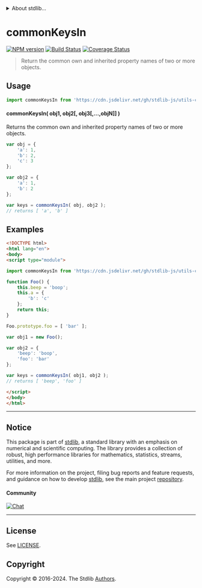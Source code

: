 <!--

@license Apache-2.0

Copyright (c) 2021 The Stdlib Authors.

Licensed under the Apache License, Version 2.0 (the "License");
you may not use this file except in compliance with the License.
You may obtain a copy of the License at

   http://www.apache.org/licenses/LICENSE-2.0

Unless required by applicable law or agreed to in writing, software
distributed under the License is distributed on an "AS IS" BASIS,
WITHOUT WARRANTIES OR CONDITIONS OF ANY KIND, either express or implied.
See the License for the specific language governing permissions and
limitations under the License.

-->


<details>
  <summary>
    About stdlib...
  </summary>
  <p>We believe in a future in which the web is a preferred environment for numerical computation. To help realize this future, we've built stdlib. stdlib is a standard library, with an emphasis on numerical and scientific computation, written in JavaScript (and C) for execution in browsers and in Node.js.</p>
  <p>The library is fully decomposable, being architected in such a way that you can swap out and mix and match APIs and functionality to cater to your exact preferences and use cases.</p>
  <p>When you use stdlib, you can be absolutely certain that you are using the most thorough, rigorous, well-written, studied, documented, tested, measured, and high-quality code out there.</p>
  <p>To join us in bringing numerical computing to the web, get started by checking us out on <a href="https://github.com/stdlib-js/stdlib">GitHub</a>, and please consider <a href="https://opencollective.com/stdlib">financially supporting stdlib</a>. We greatly appreciate your continued support!</p>
</details>

# commonKeysIn

[![NPM version][npm-image]][npm-url] [![Build Status][test-image]][test-url] [![Coverage Status][coverage-image]][coverage-url] <!-- [![dependencies][dependencies-image]][dependencies-url] -->

> Return the common own and inherited property names of two or more objects.

<!-- Section to include introductory text. Make sure to keep an empty line after the intro `section` element and another before the `/section` close. -->

<section class="intro">

</section>

<!-- /.intro -->

<!-- Package usage documentation. -->



<section class="usage">

## Usage

```javascript
import commonKeysIn from 'https://cdn.jsdelivr.net/gh/stdlib-js/utils-common-keys-in@v0.2.1-esm/index.mjs';
```

#### commonKeysIn( obj1, obj2\[, obj3\[,...,objN]] )

Returns the common own and inherited property names of two or more objects.

```javascript
var obj = {
    'a': 1,
    'b': 2,
    'c': 3
};

var obj2 = {
    'a': 1,
    'b': 2
};

var keys = commonKeysIn( obj, obj2 );
// returns [ 'a', 'b' ]
```

</section>

<!-- /.usage -->

<!-- Package usage notes. Make sure to keep an empty line after the `section` element and another before the `/section` close. -->

<section class="notes">

</section>

<!-- /.notes -->

<!-- Package usage examples. -->

<section class="examples">

## Examples

<!-- eslint no-undef: "error" -->

```html
<!DOCTYPE html>
<html lang="en">
<body>
<script type="module">

import commonKeysIn from 'https://cdn.jsdelivr.net/gh/stdlib-js/utils-common-keys-in@v0.2.1-esm/index.mjs';

function Foo() {
    this.beep = 'boop';
    this.a = {
        'b': 'c'
    };
    return this;
}

Foo.prototype.foo = [ 'bar' ];

var obj1 = new Foo();

var obj2 = {
    'beep': 'boop',
    'foo': 'bar'
};

var keys = commonKeysIn( obj1, obj2 );
// returns [ 'beep', 'foo' ]

</script>
</body>
</html>
```

</section>

<!-- /.examples -->

<!-- Section to include cited references. If references are included, add a horizontal rule *before* the section. Make sure to keep an empty line after the `section` element and another before the `/section` close. -->

<section class="references">

</section>

<!-- /.references -->

<!-- Section for all links. Make sure to keep an empty line after the `section` element and another before the `/section` close. -->


<section class="main-repo" >

* * *

## Notice

This package is part of [stdlib][stdlib], a standard library with an emphasis on numerical and scientific computing. The library provides a collection of robust, high performance libraries for mathematics, statistics, streams, utilities, and more.

For more information on the project, filing bug reports and feature requests, and guidance on how to develop [stdlib][stdlib], see the main project [repository][stdlib].

#### Community

[![Chat][chat-image]][chat-url]

---

## License

See [LICENSE][stdlib-license].


## Copyright

Copyright &copy; 2016-2024. The Stdlib [Authors][stdlib-authors].

</section>

<!-- /.stdlib -->

<!-- Section for all links. Make sure to keep an empty line after the `section` element and another before the `/section` close. -->

<section class="links">

[npm-image]: http://img.shields.io/npm/v/@stdlib/utils-common-keys-in.svg
[npm-url]: https://npmjs.org/package/@stdlib/utils-common-keys-in

[test-image]: https://github.com/stdlib-js/utils-common-keys-in/actions/workflows/test.yml/badge.svg?branch=v0.2.1
[test-url]: https://github.com/stdlib-js/utils-common-keys-in/actions/workflows/test.yml?query=branch:v0.2.1

[coverage-image]: https://img.shields.io/codecov/c/github/stdlib-js/utils-common-keys-in/main.svg
[coverage-url]: https://codecov.io/github/stdlib-js/utils-common-keys-in?branch=main

<!--

[dependencies-image]: https://img.shields.io/david/stdlib-js/utils-common-keys-in.svg
[dependencies-url]: https://david-dm.org/stdlib-js/utils-common-keys-in/main

-->

[chat-image]: https://img.shields.io/gitter/room/stdlib-js/stdlib.svg
[chat-url]: https://app.gitter.im/#/room/#stdlib-js_stdlib:gitter.im

[stdlib]: https://github.com/stdlib-js/stdlib

[stdlib-authors]: https://github.com/stdlib-js/stdlib/graphs/contributors

[umd]: https://github.com/umdjs/umd
[es-module]: https://developer.mozilla.org/en-US/docs/Web/JavaScript/Guide/Modules

[deno-url]: https://github.com/stdlib-js/utils-common-keys-in/tree/deno
[deno-readme]: https://github.com/stdlib-js/utils-common-keys-in/blob/deno/README.md
[umd-url]: https://github.com/stdlib-js/utils-common-keys-in/tree/umd
[umd-readme]: https://github.com/stdlib-js/utils-common-keys-in/blob/umd/README.md
[esm-url]: https://github.com/stdlib-js/utils-common-keys-in/tree/esm
[esm-readme]: https://github.com/stdlib-js/utils-common-keys-in/blob/esm/README.md
[branches-url]: https://github.com/stdlib-js/utils-common-keys-in/blob/main/branches.md

[stdlib-license]: https://raw.githubusercontent.com/stdlib-js/utils-common-keys-in/main/LICENSE

</section>

<!-- /.links -->
